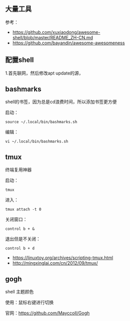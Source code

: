 ## 大量工具

参考：

- https://github.com/xuxiaodong/awesome-shell/blob/master/README_ZH-CN.md
- https://github.com/bayandin/awesome-awesomeness
## 配置shell

1.首先联网，然后修改apt update的源，
## bashmarks

shell的书签，因为总是cd浪费时间，所以添加书签更方便

启动：

```
source ~/.local/bin/bashmarks.sh
```

编辑：

```
vi ~/.local/bin/bashmarks.sh
```



## tmux

终端复用神器

启动：

```
tmux
```

进入：

```
tmux attach -t 0
```

关闭窗口：

```
control b + &
```

退出但是不关闭：

```
control b + d
```

- https://linuxtoy.org/archives/scripting-tmux.html
- http://mingxinglai.com/cn/2012/09/tmux/

## gogh

shell 主题颜色

使用：鼠标右键进行切换

官网：https://github.com/Mayccoll/Gogh


